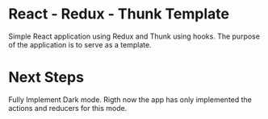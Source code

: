 # React - Redux - Thunk Template

Simple React application using Redux and Thunk using hooks.
The purpose of the application is to serve as a template.

# Next Steps

Fully Implement Dark mode. Rigth now the app has only implemented the actions and reducers for this mode.
